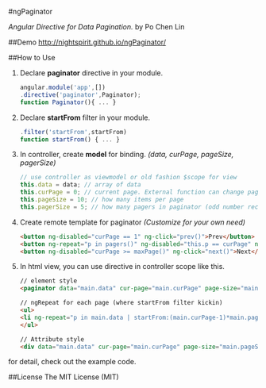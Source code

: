 #ngPaginator

*Angular Directive for Data Pagination.*
by Po Chen Lin

##Demo
http://nightspirit.github.io/ngPaginator/

##How to Use

1. Declare **paginator** directive in your module.

	``` javascript 
	angular.module('app',[])
	.directive('paginator',Paginator);
	function Paginator(){ ... }
	```

2. Declare **startFrom** filter in your module.

	``` javascript 
	.filter('startFrom',startFrom)
	function startFrom() { ... }
	```

3. In controller, create **model** for binding. *(data, curPage, pageSize, pagerSize)*

	``` javascript
	// use controller as viewmodel or old fashion $scope for view
	this.data = data; // array of data
	this.curPage = 0; // current page. External function can change page with this
	this.pageSize = 10; // how many items per page
	this.pagerSize = 5; // how many pagers in paginator (odd number recommended)
	```

4. Create remote template for paginator *(Customize for your own need)*

	``` html
	<button ng-disabled="curPage == 1" ng-click="prev()">Prev</button>
	<button ng-repeat="p in pagers()" ng-disabled="this.p == curPage" ng-click="goPage(this.p)">{{p}}</button>
	<button ng-disabled="curPage >= maxPage()" ng-click="next()">Next</button>
	```

5. In html view, you can use directive in controller scope like this.

	``` html
	// element style 
	<paginator data="main.data" cur-page="main.curPage" page-size="main.pageSize" pager-size="main.pagerSize"></paginator>

	// ngRepeat for each page (where startFrom filter kickin)
	<ul>
	<li ng-repeat="p in main.data | startFrom:(main.curPage-1)*main.pageSize | limitTo:main.pageSize">{{p.name}} - {{p.email}}</li>
	</ul>

	// Attribute style
	<div data="main.data" cur-page="main.curPage" page-size="main.pageSize" pager-size="main.pagerSize" paginator></div>
	```

for detail, check out the example code.

##License
The MIT License (MIT)
